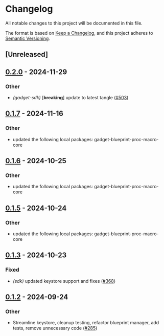 # Changelog

All notable changes to this project will be documented in this file.

The format is based on [Keep a Changelog](https://keepachangelog.com/en/1.0.0/),
and this project adheres to [Semantic Versioning](https://semver.org/spec/v2.0.0.html).

## [Unreleased]

## [0.2.0](https://github.com/tangle-network/gadget/compare/blueprint-metadata-v0.1.7...blueprint-metadata-v0.2.0) - 2024-11-29

### Other

- *(gadget-sdk)* [**breaking**] update to latest tangle ([#503](https://github.com/tangle-network/gadget/pull/503))

## [0.1.7](https://github.com/tangle-network/gadget/compare/blueprint-metadata-v0.1.6...blueprint-metadata-v0.1.7) - 2024-11-16

### Other

- updated the following local packages: gadget-blueprint-proc-macro-core

## [0.1.6](https://github.com/tangle-network/gadget/compare/blueprint-metadata-v0.1.5...blueprint-metadata-v0.1.6) - 2024-10-25

### Other

- updated the following local packages: gadget-blueprint-proc-macro-core

## [0.1.5](https://github.com/tangle-network/gadget/compare/blueprint-metadata-v0.1.4...blueprint-metadata-v0.1.5) - 2024-10-24

### Other

- updated the following local packages: gadget-blueprint-proc-macro-core

## [0.1.3](https://github.com/tangle-network/gadget/compare/blueprint-metadata-v0.1.2...blueprint-metadata-v0.1.3) - 2024-10-23

### Fixed

- *(sdk)* updated keystore support and fixes ([#368](https://github.com/tangle-network/gadget/pull/368))

## [0.1.2](https://github.com/tangle-network/gadget/compare/blueprint-metadata-v0.1.1...blueprint-metadata-v0.1.2) - 2024-09-24

### Other

- Streamline keystore, cleanup testing, refactor blueprint manager, add tests, remove unnecessary code ([#285](https://github.com/tangle-network/gadget/pull/285))
